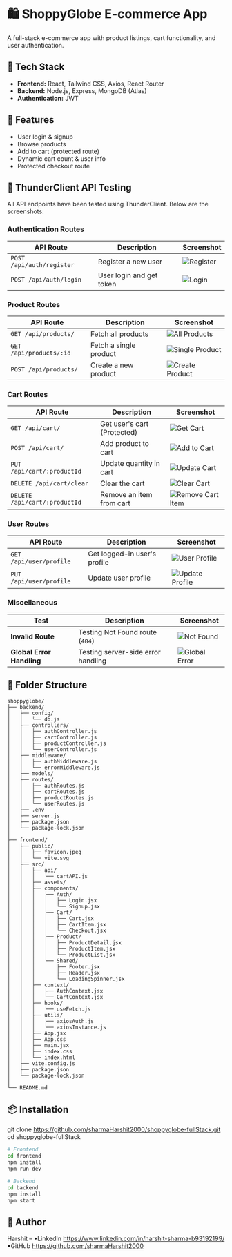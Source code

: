 # 🛍️ ShoppyGlobe E-commerce App

A full-stack e-commerce app with product listings, cart functionality, and user authentication.

## 🚀 Tech Stack
- **Frontend:** React, Tailwind CSS, Axios, React Router
- **Backend:** Node.js, Express, MongoDB (Atlas)
- **Authentication:** JWT

## 🧾 Features
- User login & signup
- Browse products
- Add to cart (protected route)
- Dynamic cart count & user info
- Protected checkout route

## 🧪 ThunderClient API Testing

All API endpoints have been tested using ThunderClient. Below are the screenshots:

### Authentication Routes
| **API Route**               | **Description**              | **Screenshot**                              |
|-----------------------------|-----------------------------|--------------------------------------------|
| `POST /api/auth/register`   | Register a new user          | ![Register](./screenshots/auth_register.png) |
| `POST /api/auth/login`      | User login and get token     | ![Login](./screenshots/auth_login.png)     |

### Product Routes
| **API Route**               | **Description**              | **Screenshot**                              |
|-----------------------------|-----------------------------|--------------------------------------------|
| `GET /api/products/`        | Fetch all products           | ![All Products](./screenshots/get_all_products.png) |
| `GET /api/products/:id`     | Fetch a single product       | ![Single Product](./screenshots/get_single_product.png) |
| `POST /api/products/`       | Create a new product         | ![Create Product](./screenshots/create_product.png) |

### Cart Routes
| **API Route**               | **Description**              | **Screenshot**                              |
|-----------------------------|-----------------------------|--------------------------------------------|
| `GET /api/cart/`            | Get user's cart (Protected)  | ![Get Cart](./screenshots/get_cart.png)    |
| `POST /api/cart/`           | Add product to cart          | ![Add to Cart](./screenshots/add_to_cart.png) |
| `PUT /api/cart/:productId`  | Update quantity in cart      | ![Update Cart](./screenshots/update_cart_item.png) |
| `DELETE /api/cart/clear`    | Clear the cart               | ![Clear Cart](./screenshots/clear_cart.png) |
| `DELETE /api/cart/:productId`| Remove an item from cart     | ![Remove Cart Item](./screenshots/remove_cart_item.png) |

### User Routes
| **API Route**               | **Description**              | **Screenshot**                              |
|-----------------------------|-----------------------------|--------------------------------------------|
| `GET /api/user/profile`     | Get logged-in user's profile | ![User Profile](./screenshots/get_user_profile.png) |
| `PUT /api/user/profile`     | Update user profile          | ![Update Profile](./screenshots/update_user_profile.png) |

### Miscellaneous
| **Test**                    | **Description**              | **Screenshot**                              |
|-----------------------------|-----------------------------|--------------------------------------------|
| **Invalid Route**           | Testing Not Found route (`404`) | ![Not Found](./screenshots/not_found_route.png) |
| **Global Error Handling**   | Testing server-side error handling | ![Global Error](./screenshots/global_error.png) |


## 🔧 Folder Structure

```plaintext
shoppyglobe/
├── backend/
│   ├── config/
│   │   └── db.js
│   ├── controllers/
│   │   ├── authController.js
│   │   ├── cartController.js
│   │   ├── productController.js
│   │   └── userController.js
│   ├── middleware/
│   │   ├── authMiddleware.js
│   │   └── errorMiddleware.js
│   ├── models/
│   ├── routes/
│   │   ├── authRoutes.js
│   │   ├── cartRoutes.js
│   │   ├── productRoutes.js
│   │   └── userRoutes.js
│   ├── .env
│   ├── server.js
│   ├── package.json
│   └── package-lock.json
│
├── frontend/
│   ├── public/
│   │   ├── favicon.jpeg
│   │   └── vite.svg
│   ├── src/
│   │   ├── api/
│   │   │   └── cartAPI.js
│   │   ├── assets/
│   │   ├── components/
│   │   │   ├── Auth/
│   │   │   │   ├── Login.jsx
│   │   │   │   └── Signup.jsx
│   │   │   ├── Cart/
│   │   │   │   ├── Cart.jsx
│   │   │   │   ├── CartItem.jsx
│   │   │   │   └── Checkout.jsx
│   │   │   ├── Product/
│   │   │   │   ├── ProductDetail.jsx
│   │   │   │   ├── ProductItem.jsx
│   │   │   │   └── ProductList.jsx
│   │   │   └── Shared/
│   │   │       ├── Footer.jsx
│   │   │       ├── Header.jsx
│   │   │       └── LoadingSpinner.jsx
│   │   ├── context/
│   │   │   ├── AuthContext.jsx
│   │   │   └── CartContext.jsx
│   │   ├── hooks/
│   │   │   └── useFetch.js
│   │   ├── utils/
│   │   │   ├── axiosAuth.js
│   │   │   └── axiosInstance.js
│   │   ├── App.jsx
│   │   ├── App.css
│   │   ├── main.jsx
│   │   ├── index.css
│   │   └── index.html
│   ├── vite.config.js
│   ├── package.json
│   └── package-lock.json
│
└── README.md
```



## 📦 Installation

git clone https://github.com/sharmaHarshit2000/shoppyglobe-fullStack.git
cd shoppyglobe-fullStack

```bash
# Frontend
cd frontend
npm install
npm run dev

# Backend
cd backend
npm install
npm start

```

## 👤 Author

Harshit – 
•LinkedIn https://www.linkedin.com/in/harshit-sharma-b93192199/  
•GitHub  https://github.com/sharmaHarshit2000
